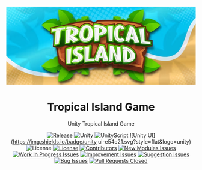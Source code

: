 <div align="center">

![Game Banner](https://raw.githubusercontent.com/DevDJpl/tropical-island-game/main/images/game-banner.png?token=GHSAT0AAAAAACIWMXVOD4PNGBBXIFI2RXMWZJFGSSA)

# Tropical Island Game
Unity Tropical Island Game

[![Release](https://img.shields.io/github/release/DevDJpl/tropical-island-game.svg)](https://github.com/DevDJpl/tropical-island-game/releases/)
![Unity](https://img.shields.io/badge/unity-fff.svg?style=flat&logo=unity)
![UnityScript](https://img.shields.io/badge/unityscript-6-f7df1e.svg?style=flat&logo=unity)
![Unity UI](https://img.shields.io/badge/unity ui-e54c21.svg?style=flat&logo=unity)
![License](https://img.shields.io/github/license/DevDJpl/tropical-island-game.svg)
[![License](https://img.shields.io/badge/license-MIT-blue.svg)](https://raw.githubusercontent.com/DevDJpl/tropical-island-game/master/LICENSE)
[![Contributors](https://img.shields.io/github/contributors/DevDJpl/tropical-island-game.svg)](https://github.com/DevDJpl/tropical-island-game/graphs/contributors)
[![New Modules Issues](https://img.shields.io/github/issues/DevDJpl/tropical-island-game/New%20Modules.svg?label=new%20modules)](https://github.com/DevDJpl/tropical-island-game/labels/New%20Modules)
[![Work In Progress Issues](https://img.shields.io/github/issues/DevDJpl/tropical-island-game/Work%20In%20Progress.svg?label=work%20in%20progress)](https://github.com/DevDJpl/tropical-island-game/labels/Work%20In%20Progress)
[![Improvement Issues](https://img.shields.io/github/issues/DevDJpl/tropical-island-game/Improvement.svg?label=improvement)](https://github.com/DevDJpl/tropical-island-game/labels/Improvement)
[![Suggestion Issues](https://img.shields.io/github/issues/DevDJpl/tropical-island-game/Suggestion.svg?label=suggestion)](https://github.com/DevDJpl/tropical-island-game/labels/Suggestion)
[![Bug Issues](https://img.shields.io/github/issues/DevDJpl/tropical-island-game/Bug.svg?label=bug)](https://github.com/DevDJpl/tropical-island-game/labels/Bug)
[![Pull Requests Closed](https://img.shields.io/github/issues-pr-closed/DevDJpl/tropical-island-game.svg)](https://github.com/DevDJpl/tropical-island-game/issues?q=is%3Apr+is%3Aclosed)

</div>
